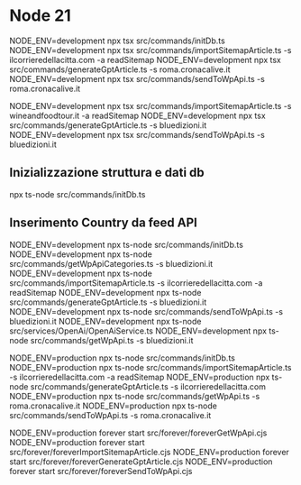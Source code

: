 # Node 21

NODE_ENV=development npx tsx src/commands/initDb.ts
NODE_ENV=development npx tsx src/commands/importSitemapArticle.ts -s ilcorrieredellacitta.com -a readSitemap
NODE_ENV=development npx tsx src/commands/generateGptArticle.ts -s roma.cronacalive.it
NODE_ENV=development npx tsx src/commands/sendToWpApi.ts -s roma.cronacalive.it

NODE_ENV=development npx tsx src/commands/importSitemapArticle.ts -s wineandfoodtour.it -a readSitemap
NODE_ENV=development npx tsx src/commands/generateGptArticle.ts -s bluedizioni.it
NODE_ENV=development npx tsx src/commands/sendToWpApi.ts -s bluedizioni.it

## Inizializzazione struttura e dati db
npx ts-node src/commands/initDb.ts 

## Inserimento Country da feed API

NODE_ENV=development npx ts-node src/commands/initDb.ts
NODE_ENV=development npx ts-node src/commands/getWpApiCategories.ts -s bluedizioni.it
NODE_ENV=development npx ts-node src/commands/importSitemapArticle.ts -s ilcorrieredellacitta.com -a readSitemap
NODE_ENV=development npx ts-node src/commands/generateGptArticle.ts -s bluedizioni.it
NODE_ENV=development npx ts-node src/commands/sendToWpApi.ts -s bluedizioni.it
NODE_ENV=development npx ts-node src/services/OpenAi/OpenAiService.ts
NODE_ENV=development npx ts-node src/commands/getWpApi.ts -s bluedizioni.it


NODE_ENV=production npx ts-node src/commands/initDb.ts
NODE_ENV=production npx ts-node src/commands/importSitemapArticle.ts -s ilcorrieredellacitta.com -a readSitemap
NODE_ENV=production npx ts-node src/commands/generateGptArticle.ts -s ilcorrieredellacitta.com
NODE_ENV=production npx ts-node src/commands/getWpApi.ts -s roma.cronacalive.it
NODE_ENV=production npx ts-node src/commands/sendToWpApi.ts -s roma.cronacalive.it


NODE_ENV=production forever start  src/forever/foreverGetWpApi.cjs
NODE_ENV=production forever start  src/forever/foreverImportSitemapArticle.cjs
NODE_ENV=production forever start  src/forever/foreverGenerateGptArticle.cjs
NODE_ENV=production forever start  src/forever/foreverSendToWpApi.cjs

